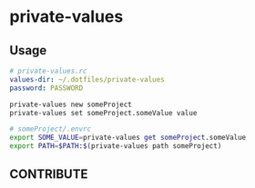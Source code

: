 private-values
==
Usage
--
```yaml
# private-values.rc
values-dir: ~/.dotfiles/private-values
password: PASSWORD
```

```sh
private-values new someProject
private-values set someProject.someValue value
```

```sh
# someProject/.envrc
export SOME_VALUE=private-values get someProject.someValue
export PATH=$PATH:$(private-values path someProject)
```

CONTRIBUTE
--

